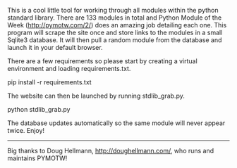 This is a cool little tool for working through all modules within the python standard library. There are 133 modules in 
total and Python Module of the Week (http://pymotw.com/2/) does an amazing job detailing each one. This program will
scrape the site once and store links to the modules in a small Sqlite3 database. It will then pull a random module from 
the database and launch it in your default browser. 

There are a few requirements so please start by creating a virtual environment and loading requirements.txt.

pip install -r requirements.txt

The website can then be launched by running stdlib_grab.py.

python stdlib_grab.py

The database updates automatically so the same module will never appear twice. Enjoy!

-------------------------------------------------------------------------------------
Big thanks to Doug Hellmann, http://doughellmann.com/, who runs and maintains PYMOTW! 

